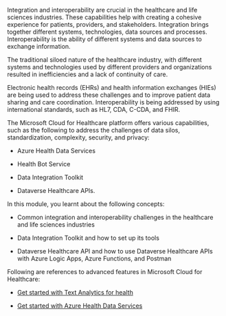 Integration and interoperability are crucial in the healthcare and life sciences industries. These capabilities help with creating a cohesive experience for patients, providers, and stakeholders. Integration brings together different systems, technologies, data sources and processes. Interoperability is the ability of different systems and data sources to exchange information. 

The traditional siloed nature of the healthcare industry, with different systems and technologies used by different providers and organizations resulted in inefficiencies and a lack of continuity of care. 

Electronic health records (EHRs) and health information exchanges (HIEs) are being used to address these challenges and to improve patient data sharing and care coordination. Interoperability is being addressed by using international standards, such as HL7, CDA, C-CDA, and FHIR.

The Microsoft Cloud for Healthcare platform offers various capabilities, such as the following to address the challenges of data silos, standardization, complexity, security, and privacy: 

- Azure Health Data Services

- Health Bot Service

- Data Integration Toolkit

- Dataverse Healthcare APIs.

In this module, you learnt about the following concepts:

-   Common integration and interoperability challenges in the healthcare and life sciences industries

-   Data Integration Toolkit and how to set up its tools

-   Dataverse Healthcare API and how to use Dataverse Healthcare APIs with Azure Logic Apps, Azure Functions, and Postman

Following are references to advanced features in Microsoft Cloud for Healthcare:

- [Get started with Text Analytics for health](/training/paths/get-started-text-analytics/)

- [Get started with Azure Health Data Services](/training/paths/azure-health-data-services/)
